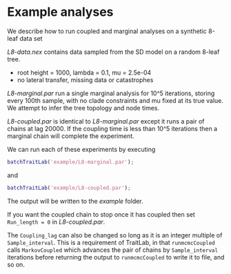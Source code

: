 # Example analyses

We describe how to run coupled and marginal analyses on a synthetic 8-leaf data set

_L8-data.nex_ contains data sampled from the SD model on a random 8-leaf tree.

* root height = 1000, lambda = 0.1, mu = 2.5e-04
* no lateral transfer, missing data or catastrophes

_L8-marginal.par_ run a single marginal analysis for 10^5 iterations, storing every 100th sample, with no clade constraints and mu fixed at its true value.  We attempt to infer the tree topology and node times.

_L8-coupled.par_ is identical to _L8-marginal.par_ except it runs a pair of chains at lag 20000. If the coupling time is less than 10^5 iterations then a marginal chain will complete the experiment.

We can run each of these experiments by executing
```matlab
batchTraitLab('example/L8-marginal.par');
```
and
```matlab
batchTraitLab('example/L8-coupled.par');
```
The output will be written to the _example_ folder.

If you want the coupled chain to stop once it has coupled then set `Run_length = 0` in _L8-coupled.par_.

The `Coupling_lag` can also be changed so long as it is an integer multiple of `Sample_interval`. This is a requirement of TraitLab, in that `runmcmcCoupled` calls `MarkovCoupled` which advances the pair of chains by `Sample_interval` iterations before returning the output to `runmcmcCoupled` to write it to file, and so on.
